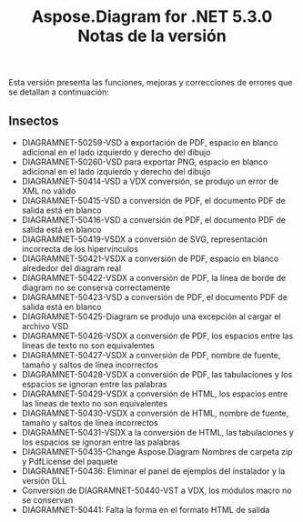 ﻿---
title: Aspose.Diagram for .NET 5.3.0 Notas de la versión
type: docs
weight: 70
url: /es/net/aspose-diagram-for-net-5-3-0-release-notes/
---
Esta versión presenta las funciones, mejoras y correcciones de errores que se detallan a continuación:
## **Insectos**
- DIAGRAMNET-50259-VSD a exportación de PDF, espacio en blanco adicional en el lado izquierdo y derecho del dibujo
- DIAGRAMNET-50260-VSD para exportar PNG, espacio en blanco adicional en el lado izquierdo y derecho del dibujo
- DIAGRAMNET-50414-VSD a VDX conversión, se produjo un error de XML no válido
- DIAGRAMNET-50415-VSD a conversión de PDF, el documento PDF de salida está en blanco
- DIAGRAMNET-50416-VSD a conversión de PDF, el documento PDF de salida está en blanco
- DIAGRAMNET-50419-VSDX a conversión de SVG, representación incorrecta de los hipervínculos
- DIAGRAMNET-50421-VSDX a conversión de PDF, espacio en blanco alrededor del diagram real
- DIAGRAMNET-50422-VSDX a conversión de PDF, la línea de borde de diagram no se conserva correctamente
- DIAGRAMNET-50423-VSD a conversión de PDF, el documento PDF de salida está en blanco
- DIAGRAMNET-50425-Diagram se produjo una excepción al cargar el archivo VSD
- DIAGRAMNET-50426-VSDX a conversión de PDF, los espacios entre las líneas de texto no son equivalentes
- DIAGRAMNET-50427-VSDX a conversión de PDF, nombre de fuente, tamaño y saltos de línea incorrectos
- DIAGRAMNET-50428-VSDX a conversión de PDF, las tabulaciones y los espacios se ignoran entre las palabras
- DIAGRAMNET-50429-VSDX a conversión de HTML, los espacios entre las líneas de texto no son equivalentes
- DIAGRAMNET-50430-VSDX a conversión de HTML, nombre de fuente, tamaño y saltos de línea incorrectos
- DIAGRAMNET-50431-VSDX a la conversión de HTML, las tabulaciones y los espacios se ignoran entre las palabras
- DIAGRAMNET-50435-Change Aspose.Diagram Nombres de carpeta zip y PdfLicense del paquete
- DIAGRAMNET-50436: Eliminar el panel de ejemplos del instalador y la versión DLL
- Conversión de DIAGRAMNET-50440-VST a VDX, los módulos macro no se conservan
- DIAGRAMNET-50441: Falta la forma en el formato HTML de salida
